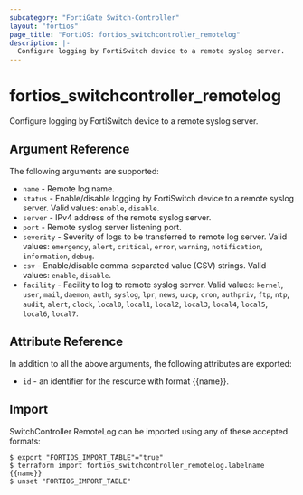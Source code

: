 ```yaml
---
subcategory: "FortiGate Switch-Controller"
layout: "fortios"
page_title: "FortiOS: fortios_switchcontroller_remotelog"
description: |-
  Configure logging by FortiSwitch device to a remote syslog server.
---
```


# fortios_switchcontroller_remotelog
Configure logging by FortiSwitch device to a remote syslog server.

## Argument Reference

The following arguments are supported:

* `name` - Remote log name.
* `status` - Enable/disable logging by FortiSwitch device to a remote syslog server. Valid values: `enable`, `disable`.
* `server` - IPv4 address of the remote syslog server.
* `port` - Remote syslog server listening port.
* `severity` - Severity of logs to be transferred to remote log server. Valid values: `emergency`, `alert`, `critical`, `error`, `warning`, `notification`, `information`, `debug`.
* `csv` - Enable/disable comma-separated value (CSV) strings. Valid values: `enable`, `disable`.
* `facility` - Facility to log to remote syslog server. Valid values: `kernel`, `user`, `mail`, `daemon`, `auth`, `syslog`, `lpr`, `news`, `uucp`, `cron`, `authpriv`, `ftp`, `ntp`, `audit`, `alert`, `clock`, `local0`, `local1`, `local2`, `local3`, `local4`, `local5`, `local6`, `local7`.


## Attribute Reference

In addition to all the above arguments, the following attributes are exported:
* `id` - an identifier for the resource with format {{name}}.

## Import

SwitchController RemoteLog can be imported using any of these accepted formats:
```
$ export "FORTIOS_IMPORT_TABLE"="true"
$ terraform import fortios_switchcontroller_remotelog.labelname {{name}}
$ unset "FORTIOS_IMPORT_TABLE"
```
